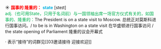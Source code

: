 ☀ <font color="red">**国事的 隆重的：**</font>
<font color="sky blue">**state**</font> [steɪt]  
<font color="#00b050">adj.（也可用State，只用于名词前）与一国领袖出席一场官方仪式有关的，如国事的、隆重的：</font>The President is on a state visit to Moscow. 总统正对莫斯科进行国事访问。/ to be is in Washington on a state visit 在华盛顿进行国事访问 / the state opening of Parliament 隆重的议会开幕式 

· 表示“接待”的词群见[[03邀请接待 迎接欢迎]]
